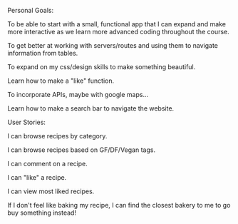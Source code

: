 Personal Goals:

To be able to start with a small, functional app that I can expand and make more interactive as we learn more advanced coding throughout the course.

To get better at working with servers/routes and using them to navigate information from tables.

To expand on my css/design skills to make something beautiful.

Learn how to make a "like" function.

To incorporate APIs, maybe with google maps...

Learn how to make a search bar to navigate the website.


User Stories:

I can browse recipes by category.

I can browse recipes based on GF/DF/Vegan tags.

I can comment on a recipe.

I can "like" a recipe.

I can view most liked recipes.

If I don't feel like baking my recipe, I can find the closest bakery to me to go buy something instead!
